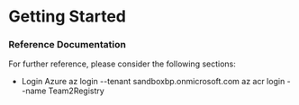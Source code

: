 # Getting Started

### Reference Documentation
For further reference, please consider the following sections:

* Login Azure
az login --tenant sandboxbp.onmicrosoft.com
az acr login --name Team2Registry